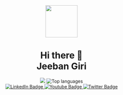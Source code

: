 <div id="header" align="center">
  <img src="https://media.giphy.com/media/M9gbBd9nbDrOTu1Mqx/giphy.gif" width="100"/>
  <h1>
    Hi there 👋<br>
    Jeeban Giri
  </h1>
  <img src="https://github-readme-stats.vercel.app/api?username=JeebanGiri&show_icons=true&theme=dark"> 
  <img src="https://github-readme-stats.vercel.app/api/top-langs/?username=jeebangiri&layout=compact&hide=java,html" alt="Top languages">
  <div id="badges">
  <a href="https://www.linkedin.com/in/jeeban-giri-1b7a98251/">
    <img src="https://img.shields.io/badge/LinkedIn-blue?style=for-the-badge&logo=linkedin&logoColor=white" alt="LinkedIn Badge"/>
  </a>
  <a href="https://www.youtube.com/@LearnWithJeeban">
    <img src="https://img.shields.io/badge/YouTube-red?style=for-the-badge&logo=youtube&logoColor=white" alt="Youtube Badge"/>
  </a>
  <a href="https://twitter.com/jeeban_jeebang">
    <img src="https://img.shields.io/badge/Twitter-blue?style=for-the-badge&logo=twitter&logoColor=white" alt="Twitter Badge"/>
  </a>
</div>
<img src="https://komarev.com/ghpvc/?username=JeebanGiri&style=flat-square&color=blue" alt=""/>
</div>
